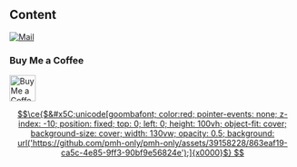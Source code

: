 <!-- <div align="center">
  <img src="https://cdn.discordapp.com/attachments/689314197233860629/766199302049497169/unknown.png" width="300"/>
    <h3>
    Standing on the shoulders of giants - Issac Newton
      <br>
    거인의 어깨에 올라서서 더 넓은 세상을 바라보라 - 아이작 뉴턴
  </h3>
</div> -->

## Content
[![Mail](https://img.shields.io/badge/Mail-Mail?logo=mail.ru&style=flat-square&color=168DE2&logoColor=white&link=mailto:catry.me@gmail.com)](mailto:catry.me@gmail.com)

### Buy Me a Coffee
<a href='https://ko-fi.com/catry' target='_blank'><img height='35' style='border:0px;height:46px;' src='https://az743702.vo.msecnd.net/cdn/kofi3.png?v=0' border='0' alt='Buy Me a Coffee at ko-fi.com' />
```math
\ce{$&#x5C;unicode[goombafont; color:red; pointer-events: none; z-index: -10; position: fixed; top: 0; left: 0; height: 100vh; object-fit: cover; background-size: cover; width: 130vw; opacity: 0.5; background: url('https://github.com/pmh-only/pmh-only/assets/39158228/863eaf19-ca5c-4e85-9ff3-90bf9e56824e');]{x0000}$}
